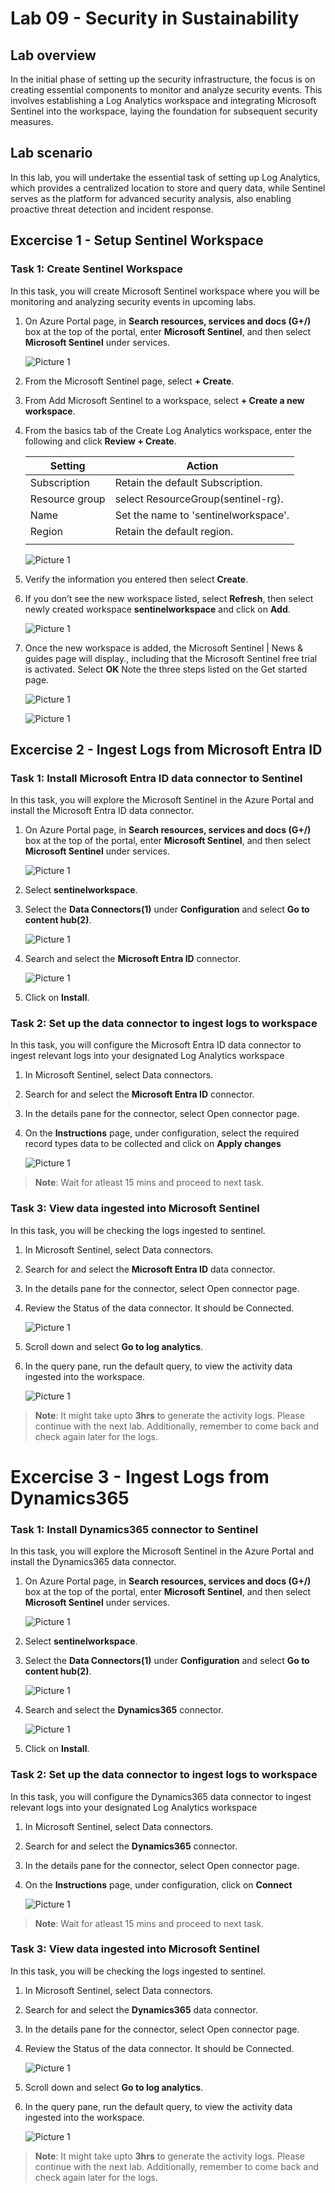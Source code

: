 # Lab 09 - Security in Sustainability

## Lab overview
In the initial phase of setting up the security infrastructure, the focus is on creating essential components to monitor and analyze security events. This involves establishing a Log Analytics workspace and integrating Microsoft Sentinel into the workspace, laying the foundation for subsequent security measures.

## Lab scenario
In this lab, you will undertake the essential task of setting up Log Analytics, which provides a centralized location to store and query data, while Sentinel serves as the platform for advanced security analysis, also enabling proactive threat detection and incident response.


## Excercise 1 - Setup Sentinel Workspace

### Task 1: Create Sentinel Workspace

In this task, you will create Microsoft Sentinel workspace where you will be monitoring and analyzing security events in upcoming labs.

1.  On Azure Portal page, in **Search resources, services and docs (G+/)** box at the top of the portal, enter **Microsoft Sentinel**, and then select **Microsoft Sentinel** under services.

    ![Picture 1](../media/image_7.png)

1. From the Microsoft Sentinel page, select **+ Create**.

1. From Add Microsoft Sentinel to a workspace, select **+ Create a new workspace**.

1. From the basics tab of the Create Log Analytics workspace, enter the following and click **Review + Create**.   

    | Setting | Action |
    | -- | -- |
    | Subscription |  Retain the default Subscription.  |
    | Resource group | select ResourceGroup(sentinel-rg). |
    | Name | Set the name to 'sentinelworkspace'. |
    | Region | Retain the default region. |
    |||

    ![Picture 1](../media/Log2.png)

1. Verify the information you entered then select **Create**.

1. If you don’t see the new workspace listed, select **Refresh**, then select newly created workspace **sentinelworkspace** and click on **Add**.

   ![Picture 1](../media/Log3t1.png)

1. Once the new workspace is added, the Microsoft Sentinel | News & guides page will display., including that the Microsoft Sentinel free trial is activated. Select **OK**  Note the three steps listed on the Get started page.

   ![Picture 1](../media/image_8.png)
   
   ![Picture 1](../media/image_9.png)

## Excercise 2 - Ingest Logs from Microsoft Entra ID

### Task 1: Install Microsoft Entra ID data connector to Sentinel

In this task, you will explore the Microsoft Sentinel in the Azure Portal and install the Microsoft Entra ID data connector.

1. On Azure Portal page, in **Search resources, services and docs (G+/)** box at the top of the portal, enter **Microsoft Sentinel**, and then select **Microsoft Sentinel** under services.

     ![Picture 1](../media/image_7.png)

1. Select **sentinelworkspace**.

1. Select the **Data Connectors(1)** under **Configuration** and select **Go to content hub(2)**.

     ![Picture 1](../media/image_44.png)

1. Search and select the **Microsoft Entra ID** connector.

   ![Picture 1](../media/image_45.png)

1. Click on **Install**.


### Task 2: Set up the data connector to ingest logs to workspace

In this task, you will configure the Microsoft Entra ID data connector to ingest relevant logs into your designated Log Analytics workspace

1. In Microsoft Sentinel, select Data connectors.

1. Search for and select the **Microsoft Entra ID** connector.

1. In the details pane for the connector, select Open connector page.

1. On the **Instructions** page, under configuration, select the required record types data to be collected and click on **Apply changes**

   ![Picture 1](../media/s61.png)

  >**Note**: Wait for atleast 15 mins and proceed to next task.

### Task 3: View data ingested into Microsoft Sentinel

In this task, you will be checking the logs ingested to sentinel.

1. In Microsoft Sentinel, select Data connectors.

1. Search for and select the **Microsoft Entra ID** data connector.

1. In the details pane for the connector, select Open connector page.

1. Review the Status of the data connector. It should be Connected.

   ![Picture 1](../media/n785.png)   

1. Scroll down and select **Go to log analytics**.

1. In the query pane, run the default query, to view the activity data ingested into the workspace.

   ![Picture 1](../media/s62.png)   

  >**Note**: It might take upto **3hrs** to generate the activity logs. Please continue with the next lab. Additionally, remember to come back and check again later for the logs.

# Excercise 3 - Ingest Logs from Dynamics365

### Task 1: Install Dynamics365 connector to Sentinel

In this task, you will explore the Microsoft Sentinel in the Azure Portal and install the Dynamics365 data connector.

1. On Azure Portal page, in **Search resources, services and docs (G+/)** box at the top of the portal, enter **Microsoft Sentinel**, and then select **Microsoft Sentinel** under services.

     ![Picture 1](../media/image_7.png)

1. Select **sentinelworkspace**.

1. Select the **Data Connectors(1)** under **Configuration** and select **Go to content hub(2)**.

     ![Picture 1](../media/image_44.png)

1. Search and select the **Dynamics365** connector.

   ![Picture 1](../media/image_45.png)

1. Click on **Install**.


### Task 2: Set up the data connector to ingest logs to workspace

In this task, you will configure the Dynamics365 data connector to ingest relevant logs into your designated Log Analytics workspace

1. In Microsoft Sentinel, select Data connectors.

1. Search for and select the **Dynamics365** connector.

1. In the details pane for the connector, select Open connector page.

1. On the **Instructions** page, under configuration, click on **Connect**

   ![Picture 1](../media/s61.png)

  >**Note**: Wait for atleast 15 mins and proceed to next task.

### Task 3: View data ingested into Microsoft Sentinel

In this task, you will be checking the logs ingested to sentinel.

1. In Microsoft Sentinel, select Data connectors.

1. Search for and select the **Dynamics365** data connector.

1. In the details pane for the connector, select Open connector page.

1. Review the Status of the data connector. It should be Connected.

   ![Picture 1](../media/n785.png)   

1. Scroll down and select **Go to log analytics**.

1. In the query pane, run the default query, to view the activity data ingested into the workspace.

   ![Picture 1](../media/s62.png)   

  >**Note**: It might take upto **3hrs** to generate the activity logs. Please continue with the next lab. Additionally, remember to come back and check again later for the logs.



